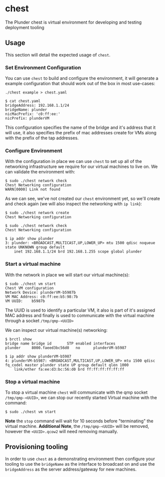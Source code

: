 # chest
The Plunder chest is virtual environment for developing and testing deployment tooling

## Usage

This section will detail the expected usage of `chest`.

### Set Environment Configuration

You can use `chest` to build and configure the environment, it will generate a example configuration that should work out of the box in most use-cases:

```
./chest example > chest.yaml

$ cat chest.yaml 
bridgeAddress: 192.168.1.1/24
bridgeName: plunder
nicMacPrefix: 'c0:ff:ee:'
nicPrefix: plunderVM
```

This configuration specifies the name of the bridge and it's address that it will use, it also specifies the prefix of mac addresses create for VMs along with the prefix of the tap addresses. 

### Configure Environment

With the configuration in place we can use `chest` to set up all of the networking infrastructure we require for our virtual machines to live on. We can validate the environment with:

```
$ sudo ./chest network check
Chest Networking configuration
WARN[0000] Link not found  
```
As we can see, we've not created our `chest` environment yet, so we'll create and check again (we will also inspect the networking with `ip link`):

```
$ sudo ./chest network create
Chest Networking configuration

$ sudo ./chest network check
Chest Networking configuration

$ ip addr show plunder
3: plunder: <BROADCAST,MULTICAST,UP,LOWER_UP> mtu 1500 qdisc noqueue state UNKNOWN group default 
    inet 192.168.1.1/24 brd 192.168.1.255 scope global plunder
```

### Start a virtual machine

With the network in place we will start our virtual machine(s):

```
$ sudo ./chest vm start
Chest VM configuration
Network Device:	plunderVM-b5987b
VM MAC Address:	c0:ff:ee:b5:98:7b
VM UUID:	b5987b
```
The UUID is used to identify a particular VM, it also is part of it's assigned MAC address and finally is used to communicate with the virtual machine through a socket `/tmp/qmp-<UUID>`

We can inspect our virtual machine(s) networking:

```
$ brctl show
bridge name	bridge id		STP enabled	interfaces
plunder		8000.faeed3bc56d0	no		plunderVM-b5987

$ ip addr show plunderVM-b5987
4: plunderVM-b5987: <BROADCAST,MULTICAST,UP,LOWER_UP> mtu 1500 qdisc fq_codel master plunder state UP group default qlen 1000
    link/ether fa:ee:d3:bc:56:d0 brd ff:ff:ff:ff:ff:ff
```

### Stop a virtual machine

To stop a virtual machine `chest` will communicate with the qmp socket `/tmp/qmp-<UUID>`, we can stop our recently started Virtual machine with the command:

```
$ sudo ./chest vm start

```
**Note** the `stop` command will wait for 10 seconds before "terminating" the virtual machine.
**Additional Note**, the `/tmp/qmp-<UUID>` will be removed, however the `<UUID>.qcow2` will need removing manually.

## Provisioning tooling

In order to use `chest` as a demonstrating environment then configure your tooling to use the `bridgeName` as the interface to broadcast on and use the `bridgeAddress` as the server address/gateway for new machines.
